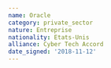 ```yaml
---
name: Oracle
category: private_sector
nature: Entreprise
nationality: Etats-Unis
alliance: Cyber Tech Accord
date_signed: '2018-11-12'
---
```

    